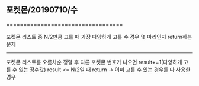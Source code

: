 ## 포켓몬/20190710/수
==================================

포켓몬 리스트 중 N/2만큼 고를 때 가장 다양하게 고를 수 경우
몇 마리인지 return하는 문제

--------------------------------------

포켓몬 리스트를 오름차순 정렬 후 다른 포켓몬 번호가 나오면
result+=1(다양하게 고를 수 있는 정수값) 
result <= N/2일 때 return -> 이미 고를 수 있는 경우를 다 사용한 경우